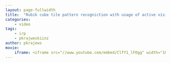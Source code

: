 ```yaml
---
layout: page-fullwidth
title:  "Rubik cube tile pattern recogniction with usage of active vision"
categories:
    - video
tags:
    - irp
    - pkrajweskiinz
author: pkrajews
movie:
    iframe: <iframe src="//www.youtube.com/embed/ClfY1_lFOgg" width="100%" frameborder="0" webkitallowfullscreen mozallowfullscreen allowfullscreen></iframe>
---
```


